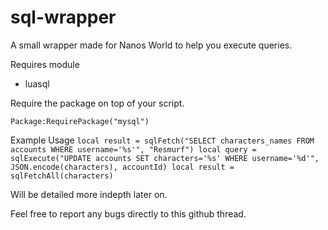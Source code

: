 # sql-wrapper
A small wrapper made for Nanos World to help you execute queries.

Requires module 

- luasql

Require the package on top of your script.

`Package:RequirePackage("mysql")`


Example Usage
`
local result = sqlFetch("SELECT characters_names FROM accounts WHERE username='%s'", "Resmurf")
local query = sqlExecute("UPDATE accounts SET characters='%s' WHERE username='%d'", JSON.encode(characters), accountId)
local result = sqlFetchAll(characters)
`

Will be detailed more indepth later on.

Feel free to report any bugs directly to this github thread.

